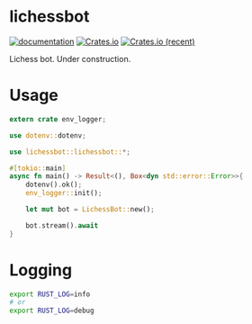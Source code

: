 # lichessbot

[![documentation](https://docs.rs/lichessbot/badge.svg)](https://docs.rs/lichessbot) [![Crates.io](https://img.shields.io/crates/v/lichessbot.svg)](https://crates.io/crates/lichessbot) [![Crates.io (recent)](https://img.shields.io/crates/dr/lichessbot)](https://crates.io/crates/lichessbot)

Lichess bot. Under construction.

# Usage

```rust
extern crate env_logger;

use dotenv::dotenv;

use lichessbot::lichessbot::*;

#[tokio::main]
async fn main() -> Result<(), Box<dyn std::error::Error>>{
	dotenv().ok();
	env_logger::init();

	let mut bot = LichessBot::new();

	bot.stream().await
}

```

# Logging

```bash
export RUST_LOG=info
# or 
export RUST_LOG=debug
```
